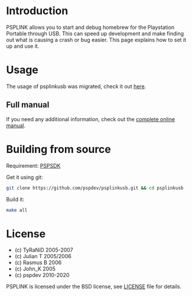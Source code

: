 # Introduction

PSPLINK allows you to start and debug homebrew for the Playstation Portable through USB. This can speed up development and make finding out what is causing a crash or bug easier. This page explains how to set it up and use it.

# Usage

The usage of psplinkusb was migrated, check it out [here](https://pspdev.github.io/debugging.html).

## Full manual

If you need any additional information, check out the [complete online manual](psplink_manual.pdf).

# Building from source

Requirement: [PSPSDK](https://github.com/pspdev/pspsdk)

Get it using git:

```bash
git clone https://github.com/pspdev/psplinkusb.git && cd psplinkusb
```

Build it:

```bash
make all
```

# License

 - (c) TyRaNiD 2005-2007
 - (c) Julian T 2005/2006
 - (c) Rasmus B 2006
 - (c) John_K 2005
 - (c) pspdev 2010-2020

PSPLINK is licensed under the BSD license, see [LICENSE](LICENSE) file for details.
